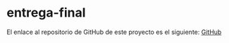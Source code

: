 # entrega-final

El enlace al repositorio de GitHub de este proyecto es el siguiente: [GitHub](https://github.com/jzazooro/entrega-final.git)

